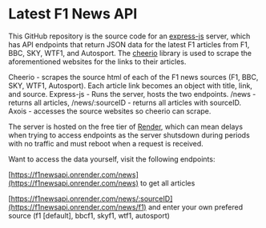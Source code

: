 # Latest F1 News API
This GitHub repository is the source code for an [express-js](https://expressjs.com/) server, which has API endpoints that return JSON data for the latest F1 articles from F1, BBC, SKY, WTF1, and Autosport.
The [cheerio](https://www.npmjs.com/package/cheerio) library is used to scrape the aforementioned websites for the links to their articles.

Cheerio - scrapes the source html of each of the F1 news sources (F1, BBC, SKY, WTF1, Autosport). Each article link becomes an object with title, link, and source.
Express-js - Runs the server, hosts the two endpoints. /news - returns all articles, /news/:sourceID - returns all articles with sourceID.
Axois - accesses the source websites so cheerio can scrape.

The server is hosted on the free tier of [Render](https://render.com/), which can mean delays when trying to access endpoints as the server shutsdown during periods with no traffic 
and must reboot when a request is received. 

Want to access the data yourself, visit the following endpoints:

[https://f1newsapi.onrender.com/news](https://f1newsapi.onrender.com/news) to get all articles

[https://f1newsapi.onrender.com/news/:sourceID](https://f1newsapi.onrender.com/news/f1) and enter your own prefered source (f1 [default], bbcf1, skyf1, wtf1, autosport)
